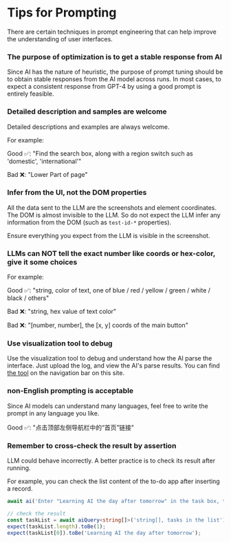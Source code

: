 # Tips for Prompting

There are certain techniques in prompt engineering that can help improve the understanding of user interfaces.

### The purpose of optimization is to get a stable response from AI

Since AI has the nature of heuristic, the purpose of prompt tuning should be to obtain stable responses from the AI model across runs. In most cases, to expect a consistent response from GPT-4 by using a good prompt is entirely feasible.

### Detailed description and samples are welcome

Detailed descriptions and examples are always welcome.

For example: 

Good ✅:  "Find the search box, along with a region switch such as 'domestic', 'international'"

Bad ❌: "Lower Part of page"

### Infer from the UI, not the DOM properties

All the data sent to the LLM are the screenshots and element coordinates. The DOM is almost invisible to the LLM. So do not expect the LLM infer any information from the DOM (such as `test-id-*` properties).

Ensure everything you expect from the LLM is visible in the screenshot.

### LLMs can NOT tell the exact number like coords or hex-color, give it some choices

For example:

Good ✅: "string, color of text, one of blue / red / yellow / green / white / black / others"

Bad ❌: "string, hex value of text color"

Bad ❌: "[number, number], the [x, y] coords of the main button"

### Use visualization tool to debug

Use the visualization tool to debug and understand how the AI parse the interface. Just upload the log, and view the AI's parse results. You can find [the tool](/visualization/index.html) on the navigation bar on this site. 

### non-English prompting is acceptable

⁠Since AI models can understand many languages, feel free to write the prompt in any language you like.

Good ✅: "点击顶部左侧导航栏中的“首页”链接"

### Remember to cross-check the result by assertion

LLM could behave incorrectly. A better practice is to check its result after running.

For example, you can check the list content of the to-do app after inserting a record.

```typescript
await ai('Enter "Learning AI the day after tomorrow" in the task box, then press Enter to create');

// check the result
const taskList = await aiQuery<string[]>('string[], tasks in the list');
expect(taskList.length).toBe(1);
expect(taskList[0]).toBe('Learning AI the day after tomorrow');
```



